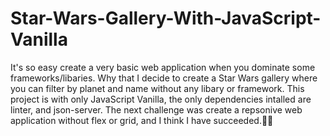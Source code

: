 # Star-Wars-Gallery-With-JavaScript-Vanilla

It's so easy create a very basic web application when you dominate some frameworks/libaries.
Why that I decide to create a  Star Wars gallery where you can filter by planet and
name without any libary or framework. 
This project is with only JavaScript Vanilla, the only dependencies intalled are linter, and json-server. 
The next challenge was create a repsonive web application without flex or grid, and I think I have succeeded.🤷‍♂️


